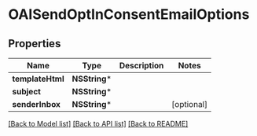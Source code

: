 # OAISendOptInConsentEmailOptions

## Properties
Name | Type | Description | Notes
------------ | ------------- | ------------- | -------------
**templateHtml** | **NSString*** |  | 
**subject** | **NSString*** |  | 
**senderInbox** | **NSString*** |  | [optional] 

[[Back to Model list]](../README#documentation-for-models) [[Back to API list]](../README#documentation-for-api-endpoints) [[Back to README]](../README)


